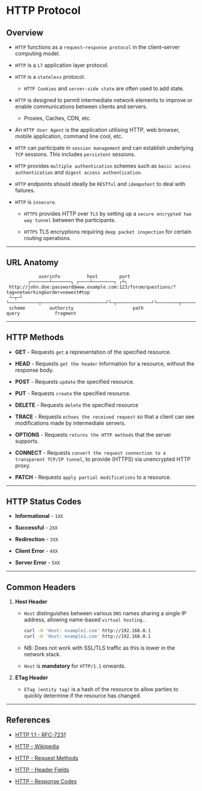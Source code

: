 # HTTP Protocol

## Overview

* `HTTP` functions as a `request–response protocol` in the client–server computing model.

* `HTTP` is a `L7` application layer protocol.

* `HTTP` is a `stateless` protocol.

    * `HTTP Cookies` and `server-side state` are often used to add state.

* `HTTP` is designed to permit intermediate network elements to improve or enable communications between clients and servers.

    * Proxies, Caches, CDN, etc.

* An `HTTP User Agent` is the application utilising HTTP, web browser, mobile application, command line cool, etc.

* `HTTP` can participate in `session management` and can establish underlying `TCP` sessions. This includes `persistent` sessions.

* `HTTP` provides `multiple authentication` schemes such as `basic access authentication` and `digest access authentication`.

* `HTTP` endpoints should ideally be `RESTful` and `idempotent` to deal with failures.

* `HTTP` is `insecure`.

    * `HTTPS` provides HTTP over `TLS` by setting up a `secure encrypted two way tunnel` between the participants.

    * `HTTPS` TLS encryptions requiring `deep packet inspection` for certain routing operations.

---

## URL Anatomy

```
            userinfo          host        port
        ┌───────┴───────┐ ┌────┴────────┐ ┌┴┐
 http://john.doe:password@www.example.com:123/forum/questions/?tag=networking&order=newest#top
 └─┬─┘ └───────────┬────────────────────────┘└─┬─────────────┘└────────┬──────────────────┘└┬─┘
 scheme         authority                      path                  query             fragment
```

---

## HTTP Methods

* __GET__     - Requests `get` a representation of the specified resource.

* __HEAD__    - Requests `get the header` information for a resource, without the response body.

* __POST__    - Requests `update` the specified resource.

* __PUT__     - Requests `create` the specified resource.

* __DELETE__  - Requests `delete` the specified resource

* __TRACE__   - Requests `echoes the received request` so that a client can see modifications made by intermediate servers.

* __OPTIONS__ - Requests `returns the HTTP methods` that the server supports.

* __CONNECT__ - Requests `convert the request connection to a transparent TCP/IP tunnel`, to provide (HTTPS) via unencrypted HTTP proxy.

* __PATCH__   - Requests `apply partial modifications` to a resource.

---

## HTTP Status Codes

* __Informational__ - `1XX`

* __Successful__    - `2XX`

* __Redirection__   - `3XX`

* __Client Error__  - `4XX`

* __Server Error__  - `5XX`

---

## Common Headers

1. __Host Header__

    * `Host` distinguishes between various `DNS` names sharing a single IP address, allowing name-based `virtual hosting.`.

        ```bash
        curl -H 'Host: example1.com' http://192.168.0.1
        curl -H 'Host: example1.com' http://192.168.0.1
        ```
    
    * NB: Does not work with SSL/TLS traffic as this is lower in the network stack.

    * `Host` is __mandatory__ for `HTTP/1.1` onwards.

2. __ETag Header__

    * `ETag (entity tag)` is a hash of the resource to allow parties to quickly determine if the resource has changed.

---

## References

* [HTTP 1.1 - RFC-7231 ](https://tools.ietf.org/html/rfc7231)

* [HTTP - Wikipedia](https://en.wikipedia.org/wiki/Hypertext_Transfer_Protocol)

* [HTTP - Request Methods](https://en.wikipedia.org/wiki/Hypertext_Transfer_Protocol#Request_methods)

* [HTTP - Header Fields](https://en.wikipedia.org/wiki/List_of_HTTP_header_fields)

* [HTTP - Response Codes](https://en.wikipedia.org/wiki/Hypertext_Transfer_Protocol)
